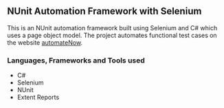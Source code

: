 ﻿## NUnit Automation Framework with Selenium

This is an NUnit automation framework built using Selenium and C# which uses a page object model. The project automates functional test cases on the website [automateNow](https://automatenow.io/sandbox-automation-testing-practice-website/).

### Languages, Frameworks and Tools used

- C#
- Selenium
- NUnit
- Extent Reports